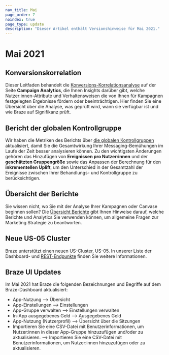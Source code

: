 ```yaml
---
nav_title: Mai
page_order: 7
noindex: true
page_type: update
description: "Dieser Artikel enthält Versionshinweise für Mai 2021."
---
```


# Mai 2021

## Konversionskorrelation

Dieser Leitfaden behandelt die [Konversions-Korrelationsanalyse]({{site.baseurl}}/user_guide/engagement_tools/testing/conversion_correlation/) auf der Seite **Campaign Analytics**, die Ihnen Insights darüber gibt, welche Nutzer:innen-Attribute und Verhaltensweisen die von Ihnen für Kampagnen festgelegten Ergebnisse fördern oder beeinträchtigen. Hier finden Sie eine Übersicht über die Analyse, was geprüft wird, wann sie verfügbar ist und wie Braze auf Signifikanz prüft.

## Bericht der globalen Kontrollgruppe

Wir haben die Metriken des Berichts über [die globalen Kontrollgruppen]({{site.baseurl}}/user_guide/engagement_tools/testing/global_control_group/) aktualisiert, damit Sie die Gesamtwirkung Ihrer Messaging-Bemühungen im Laufe der Zeit besser analysieren können. Zu den wichtigsten Änderungen gehören das Hinzufügen von **Ereignissen pro Nutzer:innen** und der **geschätzten Gruppengröße** sowie das Anpassen der Berechnung für den **inkrementellen Uplift**, um den Unterschied in der Gesamtzahl der Ereignisse zwischen Ihrer Behandlungs- und Kontrollgruppe zu berücksichtigen.

## Übersicht der Berichte

Sie wissen nicht, wo Sie mit der Analyse Ihrer Kampagnen oder Canvase beginnen sollen? Die [Übersicht Berichte]({{site.baseurl}}/user_guide/analytics/reporting/reports_overview/) gibt Ihnen Hinweise darauf, welche Berichte und Analytics Sie verwenden können, um allgemeine Fragen zur Marketing Strategie zu beantworten.

## Neue US-05 Cluster

Braze unterstützt einen neuen US-Cluster, US-05. In unserer Liste der Dashboard- und [REST-Endpunkte]({{site.baseurl}}/api/basics/#endpoints) finden Sie weitere Informationen.

## Braze UI Updates

Im Mai 2021 hat Braze die folgenden Bezeichnungen und Begriffe auf dem Braze-Dashboard aktualisiert:

- App-Nutzung --> Übersicht
- App-Einstellungen --> Einstellungen
- App-Gruppe verwalten --> Einstellungen verwalten
- In-App ausgegebenes Geld --> Ausgegebenes Geld
- App-Nutzung (Nutzerprofil) --> Übersicht über die Sitzungen
- Importieren Sie eine CSV-Datei mit Benutzerinformationen, um Nutzer:innen in dieser App-Gruppe hinzuzufügen und/oder zu aktualisieren. --> Importieren Sie eine CSV-Datei mit Benutzerinformationen, um Nutzer:innen hinzuzufügen oder zu aktualisieren.
